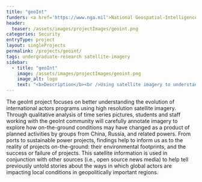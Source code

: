 ```yaml
---
title: "geoInt"
funders: <a href='https://www.nga.mil'>National Geospatial-Intelligence Agency</a><br />
header:
  teaser: /assets/images/projectImages/geoint.png
categories: Security
entryType: project
layout: singleProjects
permalink: /projects/geoint/
tags: undergraduate-research satellite-imagery
sidebar:
  - title: "geoInt"
    image: /assets/images/projectImages/geoint.png
    image_alt: logo
    text: "<b>Description</b><br />Using satellite imagery to understand geopolitical shifts caused by international actors.<br /><b>Timeline:</b><br />Spring 2019 to Present<br /><b>People:</b><br /><a href='/people/danrunfolafall2017.html'>Dan Runfola</a>, <a href='/people/robertmartyfall2017.html'>Robert Marty</a>, <a href='/people/matthewcrittendenfall2018.html'>Matthew Crittenden</a>, <a href='/people/celiametzgerspring2019.html'>Celia Metzger</a>, <a href='/people/katemunkacsyspring2019.html'>Kate Munkacsy</a>, <a href='/people/monicasandufall2019.html'>Monica Sandu</a>, <a href='/people/emilymaisonfall2019.html'>Emily Maison</a>, <a href='/people/monicaaliceafall2019.html'>Monica Alicea</a>, <a href='/people/williamwestonspring2020.html'>William Weston</a>, <a href='/people/carolinemorinspring2020.html'>Caroline Morin</a>, <a href='/people/erinhorriganspring2020.html'>Erin Horrigan</a>, <a href='/people/remingtonfritzspring2020.html'>Remington Fritz</a>, <a href='/people/mayadeutchmanspring2020.html'>Maya Deutchman</a>, <a href='/people/garrisongoetschspring2020.html'>Garrison Goetsch</a>, <a href='/people/colespillerspring2020.html'>Cole Spiller</a>, <a href='/people/katerinaviyellafall2020.html'>Katerina Viyella</a>, <a href='/people/ameliagrossmanfall2020.html'>Amelia Grossman</a>, <a href='/people/rachellifall2020.html'>Rachel Li</a>, <a href='/people/yiwensunfall2020.html'>Yiwen Sun(Wendy)</a>, <a href='/people/landonclimefall2020.html'>Landon Clime</a>, <a href='/people/ashasilvafall2020.html'>Asha Silva</a>, <a href='/people/kaitlynwilsonfall2020.html'>Kaitlyn Wilson</a>, <a href='/people/taramclaughlinfall2020.html'>Tara McLaughlin </a>, "
---
```

The geoInt project focuses on better understanding the evolution of international actors programs using high resolution satellite imagery.  Through qualitative analysis of time series pictures, students and staff working with the geoInt community will carefully annotate imagery to explore how on-the-ground conditions may have changed as a product of planned activities by groups from China, Russia, and related powers.  From ports to sustainable power projects, findings help to inform us as to the reality of projects on-the-ground: their environmental footprints, and the success or failure of projects.  This satellite information is used in conjunction with other sources (i.e., open source news media) to help tell previously untold stories about the ways in which global actors are impacting local conditions in geopolitically important regions.